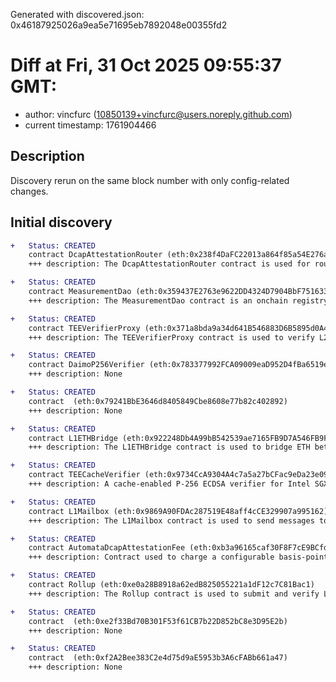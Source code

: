 Generated with discovered.json: 0x46187925026a9ea5e71695eb7892048e00355fd2

# Diff at Fri, 31 Oct 2025 09:55:37 GMT:

- author: vincfurc (<10850139+vincfurc@users.noreply.github.com>)
- current timestamp: 1761904466

## Description

Discovery rerun on the same block number with only config-related changes.

## Initial discovery

```diff
+   Status: CREATED
    contract DcapAttestationRouter (eth:0x238f4DaFC22013a864f85a54E276aC99975566fA)
    +++ description: The DcapAttestationRouter contract is used for routing and verifying Intel SGX/TDX DCAP attestation proofs. The contract sends each quote to the corresponding verification path (cache verifier vs. Automata DCAP contract, and SGX vs. TDX measurement checks).
```

```diff
+   Status: CREATED
    contract MeasurementDao (eth:0x359437E2763e9622DD4324D7904BbF7516332D4F)
    +++ description: The MeasurementDao contract is an onchain registry that allowlists SGX MR_ENCLAVE<->MR_SIGNER pairs and TDX RTMR3/MRTD values, and verifies DCAP quotes by matching quote fields to the stored measurements.
```

```diff
+   Status: CREATED
    contract TEEVerifierProxy (eth:0x371a8bda9a34d641B546883D6B5895d0A44AD46A)
    +++ description: The TEEVerifierProxy contract is used to verify L2 batches using TEE attestations. It delegates proof verification to the dcapAttestationRouter contract. 
```

```diff
+   Status: CREATED
    contract DaimoP256Verifier (eth:0x783377992FCA09009eaD952D4fBa6519e25726b4)
    +++ description: None
```

```diff
+   Status: CREATED
    contract  (eth:0x79241BbE3646d8405849Cbe8608e77b82c402892)
    +++ description: None
```

```diff
+   Status: CREATED
    contract L1ETHBridge (eth:0x922248Db4A99bB542539ae7165FB9D7A546FB9F1)
    +++ description: The L1ETHBridge contract is used to bridge ETH between the L1 and L2.
```

```diff
+   Status: CREATED
    contract TEECacheVerifier (eth:0x9734CcA9304A4c7a5a27bCFac9eDa23e09cBAaF2)
    +++ description: A cache-enabled P-256 ECDSA verifier for Intel SGX/TDX DCAP quotes (v3/v4/v5) that authenticates local attestation data, extracts the 32-byte commitment, and lets the owner/authorized callers initialize, manage, and reuse cached attestation keys to skip repeat verifications.
```

```diff
+   Status: CREATED
    contract L1Mailbox (eth:0x9869A90FDAc287519E48aff4cCE329907a995162)
    +++ description: The L1Mailbox contract is used to send messages to the L2.
```

```diff
+   Status: CREATED
    contract AutomataDcapAttestationFee (eth:0xb3a96165caf30F8F7cE9BCfdaaAe99BA93C1A6F9)
    +++ description: Contract used to charge a configurable basis-point fee to verify Intel DCAP quotes. Currently set to 0 basis points.
```

```diff
+   Status: CREATED
    contract Rollup (eth:0xe0a28B8918a62edB825055221a1dF12c7C81Bac1)
    +++ description: The Rollup contract is used to submit and verify L2 batches.
```

```diff
+   Status: CREATED
    contract  (eth:0xe2f33Bd70B301F53f61CB7b22D852bC8e3D95E2b)
    +++ description: None
```

```diff
+   Status: CREATED
    contract  (eth:0xf2A2Bee383C2e4d75d9aE5953b3A6cFABb661a47)
    +++ description: None
```
